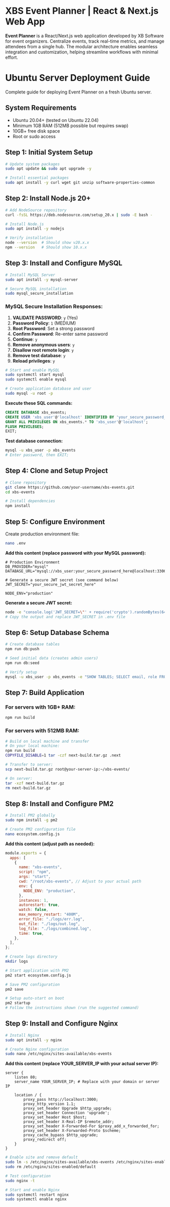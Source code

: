 # XBS Event Planner | React & Next.js Web App

**Event Planner** is a React/Next.js web application developed by XB Software for event organizers. Centralize events, track real-time metrics, and manage attendees from a single hub. The modular architecture enables seamless integration and customization, helping streamline workflows with minimal effort.

# Ubuntu Server Deployment Guide

Complete guide for deploying Event Planner on a fresh Ubuntu server.

## System Requirements

- Ubuntu 20.04+ (tested on Ubuntu 22.04)
- Minimum 1GB RAM (512MB possible but requires swap)
- 10GB+ free disk space
- Root or sudo access

## Step 1: Initial System Setup

```bash
# Update system packages
sudo apt update && sudo apt upgrade -y

# Install essential packages
sudo apt install -y curl wget git unzip software-properties-common
```

## Step 2: Install Node.js 20+

```bash
# Add NodeSource repository
curl -fsSL https://deb.nodesource.com/setup_20.x | sudo -E bash -

# Install Node.js
sudo apt install -y nodejs

# Verify installation
node --version  # Should show v20.x.x
npm --version   # Should show 10.x.x
```

## Step 3: Install and Configure MySQL

```bash
# Install MySQL Server
sudo apt install -y mysql-server

# Secure MySQL installation
sudo mysql_secure_installation
```

### MySQL Secure Installation Responses:

1. **VALIDATE PASSWORD**: `y` (Yes)
2. **Password Policy**: `1` (MEDIUM)
3. **Root Password**: Set a strong password
4. **Confirm Password**: Re-enter same password
5. **Continue**: `y`
6. **Remove anonymous users**: `y`
7. **Disallow root remote login**: `y`
8. **Remove test database**: `y`
9. **Reload privileges**: `y`

```bash
# Start and enable MySQL
sudo systemctl start mysql
sudo systemctl enable mysql

# Create application database and user
sudo mysql -u root -p
```

**Execute these SQL commands:**

```sql
CREATE DATABASE xbs_events;
CREATE USER 'xbs_user'@'localhost' IDENTIFIED BY 'your_secure_password_here';
GRANT ALL PRIVILEGES ON xbs_events.* TO 'xbs_user'@'localhost';
FLUSH PRIVILEGES;
EXIT;
```

**Test database connection:**

```bash
mysql -u xbs_user -p xbs_events
# Enter password, then EXIT;
```

## Step 4: Clone and Setup Project

```bash
# Clone repository
git clone https://github.com/your-username/xbs-events.git
cd xbs-events

# Install dependencies
npm install
```

## Step 5: Configure Environment

Create production environment file:

```bash
nano .env
```

**Add this content (replace password with your MySQL password):**

```env
# Production Environment
DB_PROVIDER="mysql"
DATABASE_URL="mysql://xbs_user:your_secure_password_here@localhost:3306/xbs_events"

# Generate a secure JWT secret (see command below)
JWT_SECRET="your_secure_jwt_secret_here"

NODE_ENV="production"
```

**Generate a secure JWT secret:**

```bash
node -e "console.log('JWT_SECRET=\"' + require('crypto').randomBytes(64).toString('hex') + '\"')"
# Copy the output and replace JWT_SECRET in .env file
```

## Step 6: Setup Database Schema

```bash
# Create database tables
npm run db:push

# Seed initial data (creates admin users)
npm run db:seed

# Verify setup
mysql -u xbs_user -p xbs_events -e "SHOW TABLES; SELECT email, role FROM users;"
```

## Step 7: Build Application

### For servers with 1GB+ RAM:

```bash
npm run build
```

### For servers with 512MB RAM:

```bash
# Build on local machine and transfer
# On your local machine:
npm run build
COPYFILE_DISABLE=1 tar -czf next-build.tar.gz .next

# Transfer to server:
scp next-build.tar.gz root@your-server-ip:~/xbs-events/

# On server:
tar -xzf next-build.tar.gz
rm next-build.tar.gz
```

## Step 8: Install and Configure PM2

```bash
# Install PM2 globally
sudo npm install -g pm2

# Create PM2 configuration file
nano ecosystem.config.js
```

**Add this content (adjust path as needed):**

```javascript
module.exports = {
  apps: [
    {
      name: "xbs-events",
      script: "npm",
      args: "start",
      cwd: "/root/xbs-events", // Adjust to your actual path
      env: {
        NODE_ENV: "production",
      },
      instances: 1,
      autorestart: true,
      watch: false,
      max_memory_restart: "400M",
      error_file: "./logs/err.log",
      out_file: "./logs/out.log",
      log_file: "./logs/combined.log",
      time: true,
    },
  ],
};
```

```bash
# Create logs directory
mkdir logs

# Start application with PM2
pm2 start ecosystem.config.js

# Save PM2 configuration
pm2 save

# Setup auto-start on boot
pm2 startup
# Follow the instructions shown (run the suggested command)
```

## Step 9: Install and Configure Nginx

```bash
# Install Nginx
sudo apt install -y nginx

# Create Nginx configuration
sudo nano /etc/nginx/sites-available/xbs-events
```

**Add this content (replace YOUR_SERVER_IP with your actual server IP):**

```nginx
server {
    listen 80;
    server_name YOUR_SERVER_IP; # Replace with your domain or server IP

    location / {
        proxy_pass http://localhost:3000;
        proxy_http_version 1.1;
        proxy_set_header Upgrade $http_upgrade;
        proxy_set_header Connection 'upgrade';
        proxy_set_header Host $host;
        proxy_set_header X-Real-IP $remote_addr;
        proxy_set_header X-Forwarded-For $proxy_add_x_forwarded_for;
        proxy_set_header X-Forwarded-Proto $scheme;
        proxy_cache_bypass $http_upgrade;
        proxy_redirect off;
    }
}
```

```bash
# Enable site and remove default
sudo ln -s /etc/nginx/sites-available/xbs-events /etc/nginx/sites-enabled/
sudo rm /etc/nginx/sites-enabled/default

# Test configuration
sudo nginx -t

# Start and enable Nginx
sudo systemctl restart nginx
sudo systemctl enable nginx
```
